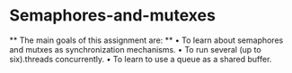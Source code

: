 # Semaphores-and-mutexes

** The main goals of this assignment are:  **
•    To learn about semaphores and mutxes as synchronization mechanisms. 
•    To run several (up to six).threads concurrently. 
•    To learn to use a queue as a shared buffer. 
